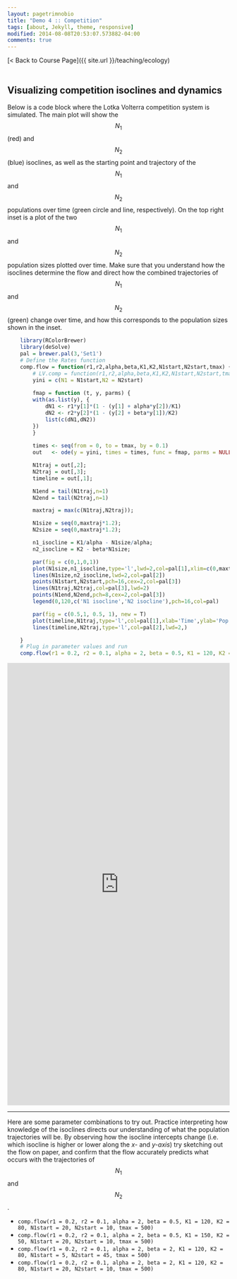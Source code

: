 ```yaml
---
layout: pagetrimnobio
title: "Demo 4 :: Competition"
tags: [about, Jekyll, theme, responsive]
modified: 2014-08-08T20:53:07.573882-04:00
comments: true
---
```


[< Back to Course Page]({{ site.url }}/teaching/ecology)  
<br>

## Visualizing competition isoclines and dynamics

Below is a code block where the Lotka Volterra competition system is simulated.
The main plot will show the $$N_1$$ (red) and $$N_2$$ (blue) isoclines, as well as the starting point and trajectory of the $$N_1$$ and $$N_2$$ populations over time (green circle and line, respectively). On the top right inset is a plot of the two $$N_1$$ and $$N_2$$ population sizes plotted over time. Make sure that you understand how the isoclines determine the flow and direct how the combined trajectories of $$N_1$$ and $$N_2$$ (green) change over time, and how this corresponds to the population sizes shown in the inset.


```R
    library(RColorBrewer)
    library(deSolve)
    pal = brewer.pal(3,'Set1')
    # Define the Rates function
    comp.flow = function(r1,r2,alpha,beta,K1,K2,N1start,N2start,tmax) {
        # LV.comp = function(r1,r2,alpha,beta,K1,K2,N1start,N2start,tmax) {
        yini = c(N1 = N1start,N2 = N2start)
        
        fmap = function (t, y, parms) {
        with(as.list(y), {
            dN1 <- r1*y[1]*(1 - (y[1] + alpha*y[2])/K1)
            dN2 <- r2*y[2]*(1 - (y[2] + beta*y[1])/K2)
            list(c(dN1,dN2))
        })
        }
        
        times <- seq(from = 0, to = tmax, by = 0.1) 
        out   <- ode(y = yini, times = times, func = fmap, parms = NULL)

        N1traj = out[,2];
        N2traj = out[,3];
        timeline = out[,1];

        N1end = tail(N1traj,n=1)
        N2end = tail(N2traj,n=1)

        maxtraj = max(c(N1traj,N2traj));

        N1size = seq(0,maxtraj*1.2);
        N2size = seq(0,maxtraj*1.2);

        n1_isocline = K1/alpha - N1size/alpha;
        n2_isocline = K2 - beta*N1size;

        par(fig = c(0,1,0,1))
        plot(N1size,n1_isocline,type='l',lwd=2,col=pal[1],xlim=c(0,maxtraj*1.2),ylim = c(0,maxtraj*1.2),xlab='N1 population',ylab='N2 population')
        lines(N1size,n2_isocline,lwd=2,col=pal[2])
        points(N1start,N2start,pch=16,cex=2,col=pal[3])
        lines(N1traj,N2traj,col=pal[3],lwd=2)
        points(N1end,N2end,pch=8,cex=2,col=pal[3])
        legend(0,120,c('N1 isocline','N2 isocline'),pch=16,col=pal)

        par(fig = c(0.5,1, 0.5, 1), new = T)
        plot(timeline,N1traj,type='l',col=pal[1],xlab='Time',ylab='Pop. size',lwd=2,ylim = c(0,maxtraj))
        lines(timeline,N2traj,type='l',col=pal[2],lwd=2,)

    }
    # Plug in parameter values and run
    comp.flow(r1 = 0.2, r2 = 0.1, alpha = 2, beta = 0.5, K1 = 120, K2 = 80, N1start = 20, N2start = 10, tmax = 500)
```

<iframe width='100%' height='1000' src='https://rdrr.io/snippets/embed/?code=%23Paste%20code%20here' frameborder='0'></iframe>


---

Here are some parameter combinations to try out. Practice interpreting how knowledge of the isoclines directs our understanding of what the population trajectories will be. By observing how the isocline intercepts change (i.e. which isocline is higher or lower along the *x-* and *y-axis*) try sketching out the flow on paper, and confirm that the flow accurately predicts what occurs with the trajectories of $$N_1$$ and $$N_2$$.

*   `comp.flow(r1 = 0.2, r2 = 0.1, alpha = 2, beta = 0.5, K1 = 120, K2 = 80, N1start = 20, N2start = 10, tmax = 500)`
*   `comp.flow(r1 = 0.2, r2 = 0.1, alpha = 2, beta = 0.5, K1 = 150, K2 = 50, N1start = 20, N2start = 10, tmax = 500)`
*   `comp.flow(r1 = 0.2, r2 = 0.1, alpha = 2, beta = 2, K1 = 120, K2 = 80, N1start = 5, N2start = 45, tmax = 500)`
*   `comp.flow(r1 = 0.2, r2 = 0.1, alpha = 2, beta = 2, K1 = 120, K2 = 80, N1start = 20, N2start = 10, tmax = 500)`